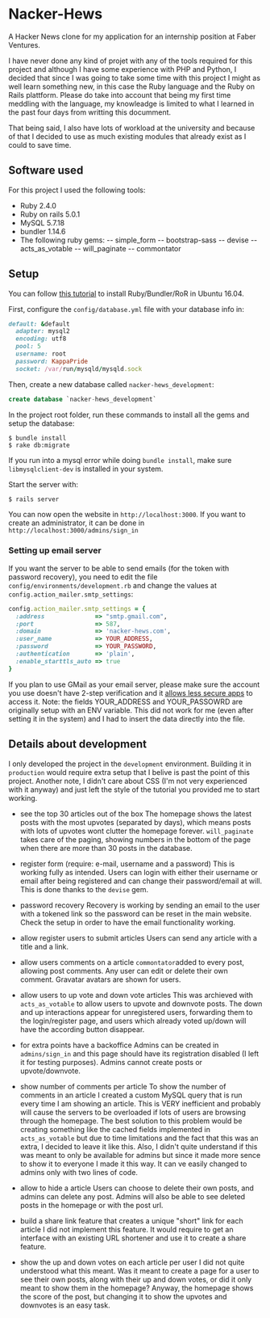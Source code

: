 # Nacker-Hews
A Hacker News clone for my application for an internship position at Faber Ventures.

I have never done any kind of projet with any of the tools required for this project and although I have some experience with PHP and Python, I decided that since I was going to take some time with this project I might as well learn something new, in this case the Ruby language and the Ruby on Rails plattform. Please do take into account that being my first time meddling with the language, my knowleadge is limited to what I learned in the past four days from writting this documment.

That being said, I also have lots of workload at the university and because of that I decided to use as much existing modules that already exist as I could to save time.

## Software used
For this project I used the following tools:
- Ruby 2.4.0
- Ruby on rails 5.0.1
- MySQL 5.7.18
- bundler 1.14.6
- The following ruby gems:
-- simple_form
-- bootstrap-sass
-- devise
-- acts_as_votable
-- will_paginate
-- commontator

## Setup
You can follow [this tutorial](https://gorails.com/setup/ubuntu/16.04) to install Ruby/Bundler/RoR in Ubuntu 16.04.

First, configure the `config/database.yml` file with your database info in:

```ruby
default: &default
  adapter: mysql2
  encoding: utf8
  pool: 5
  username: root
  password: KappaPride
  socket: /var/run/mysqld/mysqld.sock
```

Then, create a new database called `nacker-hews_development`:

```sql
create database `nacker-hews_development`
```

In the project root folder, run these commands to install all the gems and setup the database:

```console
$ bundle install
$ rake db:migrate
```
If you run into a mysql error while doing `bundle install`, make sure `libmysqlclient-dev` is installed in your system.

Start the server with:

```console
$ rails server
```

You can now open the website in `http://localhost:3000`. If you want to create an administrator, it can be done in `http://localhost:3000/admins/sign_in`

### Setting up email server
If you want the server to be able to send emails (for the token with password recovery), you need to edit the file `config/environments/development.rb` and change the values at `config.action_mailer.smtp_settings`:

```ruby
config.action_mailer.smtp_settings = {
  :address              => "smtp.gmail.com",
  :port                 => 587,
  :domain               => 'nacker-hews.com',
  :user_name            => YOUR_ADDRESS,
  :password             => YOUR_PASSWORD,
  :authentication       => 'plain',
  :enable_starttls_auto => true
}
```
If you plan to use GMail as your email server, please make sure the account you use doesn't have 2-step verification and it [allows less secure apps](https://www.google.com/settings/security/lesssecureapps) to access it.
Note: the fields YOUR_ADDRESS and YOUR_PASSOWRD are originally setup with an ENV variable. This did not work for me (even after setting it in the system) and I had to insert the data directly into the file.

## Details about development
I only developed the project in the `development` environment. Building it in `production` would require extra setup that I belive is past the point of this project.
Another note, I didn't care about CSS (I'm not very experienced with it anyway) and just left the style of the tutorial you provided me to start working.

- see the top 30 articles out of the box
The homepage shows the latest posts with the most upvotes (separated by days), which means posts with lots of upvotes wont clutter the homepage forever. `will_paginate` takes care of the paging, showing numbers in the bottom of the page when there are more than 30 posts in the database.

- register form (require: e-mail, username and a password)
This is working fully as intended. Users can login with either their username or email after being registered and can change their password/email at will. This is done thanks to the `devise` gem.

- password recovery
Recovery is working by sending an email to the user with a tokened link so the password can be reset in the main website. Check the setup in order to have the email functionality working.

- allow register users to submit articles
Users can send any article with a title and a link.

- allow users comments on a article
`commontator`added to every post, allowing post comments. Any user can edit or delete their own comment. Gravatar avatars are shown for users.

- allow users to up vote and down vote articles
This was archieved with `acts_as_votable` to allow users to upvote and downvote posts. The down and up interactions appear for unregistered users, forwarding them to the login/register page, and users which already voted up/down will have the according button disappear.

- for extra points have a backoffice
Admins can be created in `admins/sign_in` and this page should have its registration disabled (I left it for testing purposes). Admins cannot create posts or upvote/downvote.

- show number of comments per article
To show the number of comments in an article I created a custom MySQL query that is run every time I am showing an article. This is VERY inefficient and probably will cause the servers to be overloaded if lots of users are browsing through the homepage. The best solution to this problem would be creating something like the cached fields implemented in `acts_as_votable` but due to time limitations and the fact that this was an extra, I decided to leave it like this. Also, I didn't quite understand if this was meant to only be available for admins but since it made more sence to show it to everyone I made it this way. It can ve easily changed to admins only with two lines of code.

- allow to hide a article
Users can choose to delete their own posts, and admins can delete any post. Admins will also be able to see deleted posts in the homepage or with the post url.

- build a share link feature that creates a unique "short" link for each article
I did not implement this feature. It would require to get an interface with an existing URL shortener and use it to create a share feature.

- show the up and down votes on each article per user
I did not quite understood what this meant. Was it meant to create a page for a user to see their own posts, along with their up and down votes, or did it only meant to show them in the homepage? Anyway, the homepage shows the score of the post, but changing it to show the upvotes and downvotes is an easy task.
